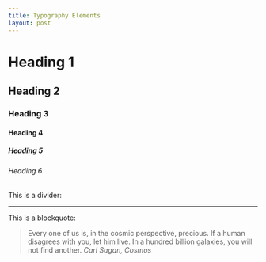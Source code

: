 ```yaml
---
title: Typography Elements
layout: post
---
```


# Heading 1
## Heading 2
### Heading 3
#### Heading 4
##### Heading 5
###### Heading 6

This is a divider: 

---

This is a blockquote: 

> Every one of us is, in the cosmic perspective, precious. If a human disagrees with you, let him live. In a hundred billion galaxies, you will not find another.
> <cite>Carl Sagan, Cosmos</cite>